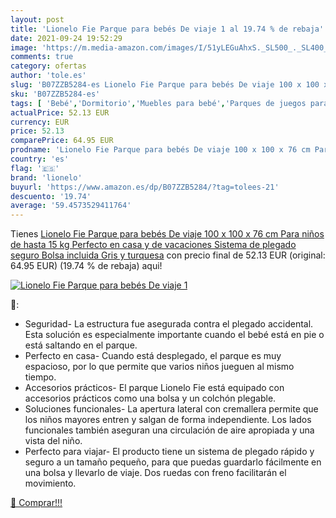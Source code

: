 ```yaml
---
layout: post
title: 'Lionelo Fie Parque para bebés De viaje 1 al 19.74 % de rebaja'
date: 2021-09-24 19:52:29
image: 'https://m.media-amazon.com/images/I/51yLEGuAhxS._SL500_._SL400_.jpg'
comments: true
category: ofertas
author: 'tole.es'
slug: 'B07ZZB5284-es Lionelo Fie Parque para bebés De viaje 100 x 100 x 76 cm...'
sku: 'B07ZZB5284-es'
tags: [ 'Bebé','Dormitorio','Muebles para bebé','Parques de juegos para bebé','bebés','lionelo', ]
actualPrice: 52.13 EUR
currency: EUR
price: 52.13
comparePrice: 64.95 EUR
prodname: 'Lionelo Fie Parque para bebés De viaje 100 x 100 x 76 cm Para niños de hasta 15 kg Perfecto en casa y de vacaciones Sistema de plegado seguro Bolsa incluida Gris y turquesa'
country: 'es'
flag: '🇪🇸'
brand: 'lionelo'
buyurl: 'https://www.amazon.es/dp/B07ZZB5284/?tag=tolees-21'
descuento: '19.74'
average: '59.4573529411764'
---
```


Tienes [Lionelo Fie Parque para bebés De viaje 100 x 100 x 76 cm Para niños de hasta 15 kg Perfecto en casa y de vacaciones Sistema de plegado seguro Bolsa incluida Gris y turquesa](https://www.amazon.es/dp/B07ZZB5284/?tag=tolees-21) con precio final de  52.13 EUR (original: 64.95 EUR) (19.74 %  de rebaja) aqui!

[![Lionelo Fie Parque para bebés De viaje 1](https://m.media-amazon.com/images/I/51yLEGuAhxS._SL500_._SL400_.jpg)](https://www.amazon.es/dp/B07ZZB5284/?tag=tolees-21)

🔎:

- Seguridad- La estructura fue asegurada contra el plegado accidental. Esta solución es especialmente importante cuando el bebé está en pie o está saltando en el parque.
- Perfecto en casa- Cuando está desplegado, el parque es muy espacioso, por lo que permite que varios niños jueguen al mismo tiempo.
- Accesorios prácticos- El parque Lionelo Fie está equipado con accesorios prácticos como una bolsa y un colchón plegable.
- Soluciones funcionales- La apertura lateral con cremallera permite que los niños mayores entren y salgan de forma independiente. Los lados funcionales también aseguran una circulación de aire apropiada y una vista del niño.
- Perfecto para viajar- El producto tiene un sistema de plegado rápido y seguro a un tamaño pequeño, para que puedas guardarlo fácilmente en una bolsa y llevarlo de viaje. Dos ruedas con freno facilitarán el movimiento.

[🛒 Comprar!!!](https://www.amazon.es/dp/B07ZZB5284/?tag=tolees-21)
